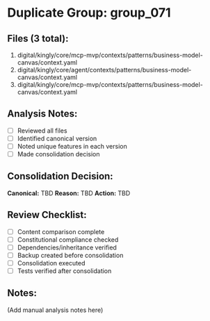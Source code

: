 # Duplicate Group: group_071

## Files (3 total):
1. digital/kingly/core/mcp-mvp/contexts/patterns/business-model-canvas/context.yaml
2. digital/kingly/core/agent/contexts/patterns/business-model-canvas/context.yaml
3. digital/kingly/core/mcp-mvp/contexts/patterns/business-model-canvas/context.yaml

## Analysis Notes:
- [ ] Reviewed all files
- [ ] Identified canonical version
- [ ] Noted unique features in each version
- [ ] Made consolidation decision

## Consolidation Decision:
**Canonical:** TBD
**Reason:** TBD
**Action:** TBD

## Review Checklist:
- [ ] Content comparison complete
- [ ] Constitutional compliance checked
- [ ] Dependencies/inheritance verified
- [ ] Backup created before consolidation
- [ ] Consolidation executed
- [ ] Tests verified after consolidation

## Notes:
(Add manual analysis notes here)
